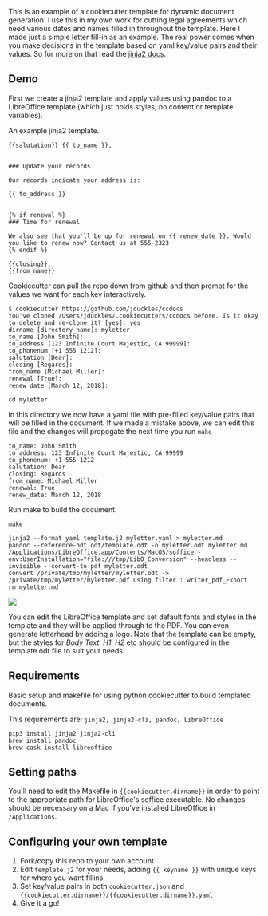 This is an example of a cookiecutter template for dynamic document generation. I use this in my own work for cutting legal agreements which need various dates and names filled in throughout the template. Here I made just a simple letter fill-in as an example. The real power comes when you make decisions in the template based on yaml key/value pairs and their values. So for more on that read the [jinja2 docs](http://jinja.pocoo.org/docs/2.9/).

## Demo

First we create a jinja2 template and apply values using pandoc to a LibreOffice template (which just holds styles, no content or template variables).

An example jinja2 template.
```
{{salutation}} {{ to_name }},


### Update your records

Our records indicate your address is:

{{ to_address }}


{% if renewal %}
### Time for renewal

We also see that you'll be up for renewal on {{ renew_date }}. Would you like to renew now? Contact us at 555-2323
{% endif %}

{{closing}},
{{from_name}}
```

Cookiecutter can pull the repo down from github and then prompt for the values we want for each key interactively.
```
$ cookiecutter https://github.com/jduckles/ccdocs
You've cloned /Users/jduckles/.cookiecutters/ccdocs before. Is it okay to delete and re-clone it? [yes]: yes
dirname [directory_name]: myletter
to_name [John Smith]:
to_address [123 Infinite Court Majestic, CA 99999]:
to_phonenum [+1 555 1212]:
salutation [Dear]:
closing [Regards]:
from_name [Michael Miller]:
renewal [True]:
renew_date [March 12, 2018]:

cd myletter
```

In this directory we now have a yaml file with pre-filled key/value pairs that will be filled in the document. If we made a mistake above, we can edit this file and the changes will propogate the next time you run `make`
```
to_name: John Smith
to_address: 123 Infinite Court Majestic, CA 99999
to_phonenum: +1 555 1212
salutation: Dear
closing: Regards
from_name: Michael Miller
renewal: True
renew_date: March 12, 2018
```

Run make to build the document.
```
make

jinja2 --format yaml template.j2 myletter.yaml > myletter.md
pandoc --reference-odt odt/template.odt -o myletter.odt myletter.md
/Applications/LibreOffice.app/Contents/MacOS/soffice -env:UserInstallation="file:///tmp/LibO_Conversion" --headless --invisible --convert-to pdf myletter.odt
convert /private/tmp/myletter/myletter.odt -> /private/tmp/myletter/myletter.pdf using filter : writer_pdf_Export
rm myletter.md
```

![](https://jduckles-dropshare.s3-us-west-2.amazonaws.com/Screen-Shot-2017-04-27-11-53-50-7WagERkTtw.png)

You can edit the LibreOffice template and set default fonts and styles in the template and they will be applied through to the PDF. You can even generate letterhead by adding a logo. Note that the template can be empty, but the styles for *Body Text*, *H1*, *H2* etc should be configured in the template.odt file to suit your needs.

## Requirements
Basic setup and makefile for using python cookiecutter to build templated documents.

This requirements are: `jinja2, jinja2-cli, pandoc, LibreOffice`

```
pip3 install jinja2 jinja2-cli
brew install pandoc
brew cask install libreoffice
```

## Setting paths
You'll need to edit the Makefile in `{{cookiecutter.dirname}}` in order to point to the appropriate path for LibreOffice's soffice executable. No changes should be necessary on a Mac if you've installed LibreOffice in `/Applications`.

## Configuring your own template

1. Fork/copy this repo to your own account
2. Edit `template.j2` for your needs, adding `{{ keyname }}` with unique keys for where you want fillins.
3. Set key/value pairs in both `cookiecutter.json` and `{{cookiecutter.dirname}}/{{cookiecutter.dirname}}.yaml`
4. Give it a go!

